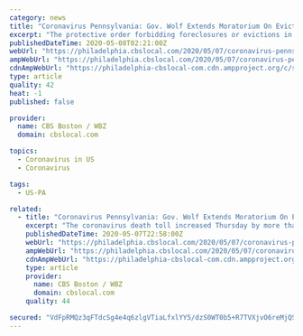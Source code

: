 ```yaml
---
category: news
title: "Coronavirus Pennsylvania: Gov. Wolf Extends Moratorium On Evictions, Foreclosures Through July 10"
excerpt: "The protective order forbidding foreclosures or evictions in Pennsylvania was scheduled to end on Monday. Today, Gov. Tom Wolf announced that he will be extending that measure, but it’s not a free pass."
publishedDateTime: 2020-05-08T02:21:00Z
webUrl: "https://philadelphia.cbslocal.com/2020/05/07/coronavirus-pennsylvania-gov-wolf-extends-moratorium-on-evictions-foreclosures-by-2-months/"
ampWebUrl: "https://philadelphia.cbslocal.com/2020/05/07/coronavirus-pennsylvania-gov-wolf-extends-moratorium-on-evictions-foreclosures-by-2-months/amp/"
cdnAmpWebUrl: "https://philadelphia-cbslocal-com.cdn.ampproject.org/c/s/philadelphia.cbslocal.com/2020/05/07/coronavirus-pennsylvania-gov-wolf-extends-moratorium-on-evictions-foreclosures-by-2-months/amp/"
type: article
quality: 42
heat: -1
published: false

provider:
  name: CBS Boston / WBZ
  domain: cbslocal.com

topics:
  - Coronavirus in US
  - Coronavirus

tags:
  - US-PA

related:
  - title: "Coronavirus Pennsylvania: Gov. Wolf Extends Moratorium On Evictions, Foreclosures By 2 Months"
    excerpt: "The coronavirus death toll increased Thursday by more than 300 as Gov. Tom Wolf extended a moratorium on foreclosures and evictions by another two months, saying residents should not have to worry about losing their homes during the pandemic."
    publishedDateTime: 2020-05-07T22:58:00Z
    webUrl: "https://philadelphia.cbslocal.com/2020/05/07/coronavirus-pennsylvania-gov-wolf-extends-moratorium-on-evictions-foreclosures-by-2-months/"
    ampWebUrl: "https://philadelphia.cbslocal.com/2020/05/07/coronavirus-pennsylvania-gov-wolf-extends-moratorium-on-evictions-foreclosures-by-2-months/amp/"
    cdnAmpWebUrl: "https://philadelphia-cbslocal-com.cdn.ampproject.org/c/s/philadelphia.cbslocal.com/2020/05/07/coronavirus-pennsylvania-gov-wolf-extends-moratorium-on-evictions-foreclosures-by-2-months/amp/"
    type: article
    provider:
      name: CBS Boston / WBZ
      domain: cbslocal.com
    quality: 44

secured: "VdFpRMQz3qFTdcSg4e4q6zlgVTiaLfxlYY5/dzS0WT0b5+R7TVXjvO6reMjQSFw2sH8x/lWpN3NlZo/d/5j+wVLGthb6DYKw/oRg5seYn4vgUcM2J8jFZgOTuf1m9IItllAcukZkFwBNaW2Tt4NPWjB3GuBV1exVwlDvi3ACXntrKVov/ewLPXQtoHgiAl7W9Pc/33bL8yFb/0cG/smfN7vj3OxlXztkqHvhrB7tduO9thNDCMDSJuKE2yXOw1GWXvWTPRSzIOI41ziKStxJGM9WkP/QWm/1La8TzZoJvrMBi6WEwxdhRpRACiPJvVRO1IVeiT5zgxZfVbsr7ntSZ3cyeS4bP3apQGf6GRBhQiALCYclIbh4BzCXRd066ANDdhrVqAUtlxjuASJ9VtrzDWSCgnEsKB4G00movFPQkG/ocm/FIAAyEBi41WcAe7J8D1/NxFU+rBB4MPF6MrWE+Y4lBxTSiaNuKLAIcSlT2l4=;ATWuoJcA8+JYtIty2CXAVw=="
---
```


